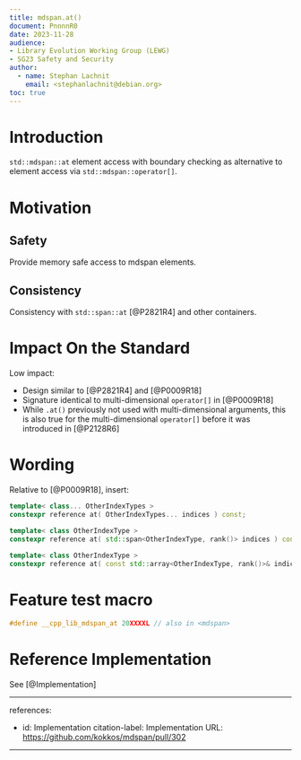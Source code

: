 ```yaml
---
title: mdspan.at()
document: PnnnnR0
date: 2023-11-28
audience:
- Library Evolution Working Group (LEWG)
- SG23 Safety and Security
author:
  - name: Stephan Lachnit
    email: <stephanlachnit@debian.org>
toc: true
---
```


# Introduction

`std::mdspan::at` element access with boundary checking as alternative to element access via `std::mdspan::operator[]`.

# Motivation

## Safety

Provide memory safe access to mdspan elements.

## Consistency

Consistency with `std::span::at` [@P2821R4] and other containers.

# Impact On the Standard

Low impact:

- Design similar to [@P2821R4] and [@P0009R18]
- Signature identical to multi-dimensional `operator[]` in [@P0009R18]
- While `.at()` previously not used with multi-dimensional arguments, this is also true for the multi-dimensional `operator[]` before it was introduced in [@P2128R6]

# Wording

Relative to [@P0009R18], insert:

```c++
template< class... OtherIndexTypes >
constexpr reference at( OtherIndexTypes... indices ) const;

template< class OtherIndexType >
constexpr reference at( std::span<OtherIndexType, rank()> indices ) const;

template< class OtherIndexType >
constexpr reference at( const std::array<OtherIndexType, rank()>& indices ) const;
```

# Feature test macro

```c++
#define __cpp_lib_mdspan_at 20XXXXL // also in <mdspan>
```

# Reference Implementation

See [@Implementation]

---
references:
  - id: Implementation
    citation-label: Implementation
    URL: https://github.com/kokkos/mdspan/pull/302
---
